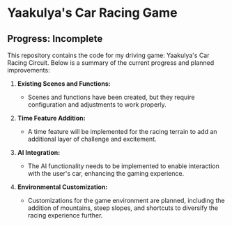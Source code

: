# Yaakulya's Car Racing Game

## Progress: Incomplete

This repository contains the code for my driving game: Yaakulya's Car Racing Circuit. Below is a summary of the current progress and planned improvements:

1. **Existing Scenes and Functions:**
   - Scenes and functions have been created, but they require configuration and adjustments to work properly.

2. **Time Feature Addition:**
   - A time feature will be implemented for the racing terrain to add an additional layer of challenge and excitement.

3. **AI Integration:**
   - The AI functionality needs to be implemented to enable interaction with the user's car, enhancing the gaming experience.

4. **Environmental Customization:**
   - Customizations for the game environment are planned, including the addition of mountains, steep slopes, and shortcuts to diversify the racing experience further.


